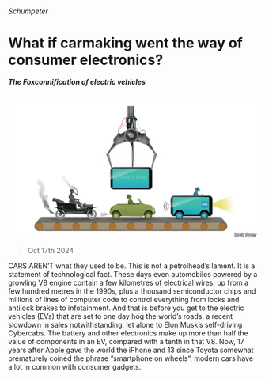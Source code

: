 ###### Schumpeter

# What if carmaking went the way of consumer electronics? 

##### The Foxconnification of electric vehicles 

![image](images/20241019_WBD003.jpg) 

> Oct 17th 2024 

CARS AREN’T what they used to be. This is not a petrolhead’s lament. It is a statement of technological fact. These days even automobiles powered by a growling V8 engine contain a few kilometres of electrical wires, up from a few hundred metres in the 1990s, plus a thousand semiconductor chips and millions of lines of computer code to control everything from locks and antilock brakes to infotainment. And that is before you get to the electric vehicles (EVs) that are set to one day hog the world’s roads, a recent slowdown in sales notwithstanding, let alone to Elon Musk’s self-driving Cybercabs. The battery and other electronics make up more than half the value of components in an EV, compared with a tenth in that V8. Now, 17 years after Apple gave the world the iPhone and 13 since Toyota somewhat prematurely coined the phrase “smartphone on wheels”, modern cars have a lot in common with consumer gadgets.

